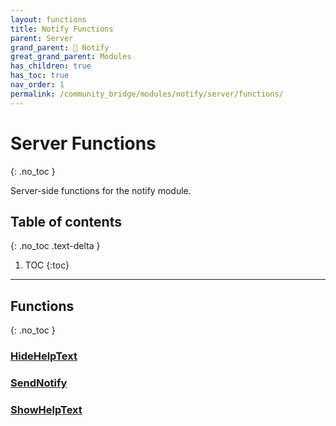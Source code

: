 ```yaml
---
layout: functions
title: Notify Functions
parent: Server
grand_parent: 🔔 Notify
great_grand_parent: Modules
has_children: true
has_toc: true
nav_order: 1
permalink: /community_bridge/modules/notify/server/functions/
---
```


# Server Functions
{: .no_toc }

Server-side functions for the notify module.

## Table of contents
{: .no_toc .text-delta }

1. TOC
{:toc}

---
## Functions
{: .no_toc }


### [HideHelpText](HideHelpText)

### [SendNotify](SendNotify)

### [ShowHelpText](ShowHelpText)



